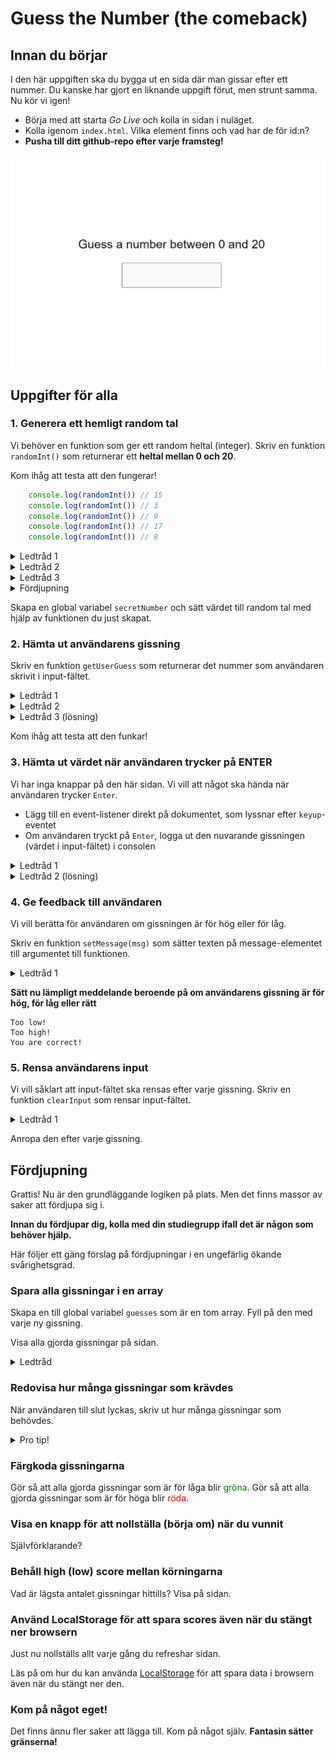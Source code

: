 # Guess the Number (the comeback)

## Innan du börjar
I den här uppgiften ska du bygga ut en sida där man gissar efter ett nummer. Du kanske har gjort en liknande uppgift förut, men strunt samma. Nu kör vi igen!

- Börja med att starta *Go Live* och kolla in sidan i nuläget.
- Kolla igenom `index.html`. Vilka element finns och vad har de för id:n?
- **Pusha till ditt github-repo efter varje framsteg!**

![Screenshot](assets/screenshot.png)

## Uppgifter för alla

### 1. Generera ett hemligt random tal
Vi behöver en funktion som ger ett random heltal (integer).
Skriv en funktion `randomInt()` som returnerar ett **heltal mellan 0 och 20**.

Kom ihåg att testa att den fungerar!
````javascript
    console.log(randomInt()) // 15
    console.log(randomInt()) // 3
    console.log(randomInt()) // 9
    console.log(randomInt()) // 17
    console.log(randomInt()) // 8
````

<details>
<summary>Ledtråd 1</summary>

````javascript
    Math.random()      // Decimaltal mellan 0 och 0.9999999
    Math.random() * 10 // Decimaltal mellan 0 och 9.9999999
````
</details>
<details>
<summary>Ledtråd 2</summary>

````javascript
    Math.floor(8.723) // 8
    Math.floor(4.723) // 4
    Math.floor(0.723) // 0
````
</details>
<details>
<summary>Ledtråd 3</summary>

````javascript
    Math.floor(Math.random() * 10) // Vad ger detta?
````
</details>
<details>
<summary>Fördjupning</summary>

Skriv istället `randomInt(n)` som returnerar ett heltal mellan 0 och **n**.
</details>

Skapa en global variabel `secretNumber` och sätt värdet till random tal med hjälp av funktionen du just skapat.

### 2. Hämta ut användarens gissning
Skriv en funktion `getUserGuess` som returnerar det nummer som användaren skrivit i input-fältet.

<details>
<summary>Ledtråd 1</summary>

Använd `document.getElementById('user-input').value`
</details>
<details>
<summary>Ledtråd 2</summary>

Du behöver använda den inbyggda funktionen `parseInt(x)` för att översätta `string` till `number`.
</details>

<details>
<summary>Ledtråd 3 (lösning)</summary>

````javascript
function getUserGuess() {
    const stringValue = document.getElementById('user-input').value
    return parseInt(stringValue, 10)
}
````
</details>

Kom ihåg att testa att den funkar!

### 3. Hämta ut värdet när användaren trycker på ENTER
Vi har inga knappar på den här sidan. Vi vill att något ska hända när användaren trycker `Enter`.

- Lägg till en event-listener direkt på dokumentet, som lyssnar efter `keyup`-eventet
- Om användaren tryckt på `Enter`, logga ut den nuvarande gissningen (värdet i input-fältet) i consolen

<details>
<summary>Ledtråd 1</summary>

````javascript
    document.addEventListener('keyup', function (event) {
    console.log('You pressed key', event.key)
})
````
</details>
<details>
<summary>Ledtråd 2 (lösning)</summary>

````javascript
    document.addEventListener('keyup', function (event) {
    if (event.key === 'Enter') {
        const guess = getGuess()
        console.log(guess)
    }
})
````
</details>

### 4. Ge feedback till användaren
Vi vill berätta för användaren om gissningen är för hög eller för låg.

Skriv en funktion `setMessage(msg)` som sätter texten på message-elementet till argumentet till funktionen.
<details>
<summary>Ledtråd 1</summary>

````javascript
    document.getElementById('message').innerText = 'foooo'
````
</details>

**Sätt nu lämpligt meddelande beroende på om användarens gissning är för hög, för låg eller rätt**

````
Too low!
Too high!
You are correct!
````

### 5. Rensa användarens input
Vi vill såklart att input-fältet ska rensas efter varje gissning. Skriv en funktion `clearInput` som rensar input-fältet.

<details>
<summary>Ledtråd 1</summary>

````javascript
    document.getElementById('user-input').value = ''
````
</details>

Anropa den efter varje gissning.

## Fördjupning

Grattis! Nu är den grundläggande logiken på plats. Men det finns massor av saker att fördjupa sig i.

**Innan du fördjupar dig, kolla med din studiegrupp ifall det är någon som behöver hjälp.**

Här följer ett gäng förslag på fördjupningar i en ungefärlig ökande svårighetsgrad.

### Spara alla gissningar i en array
Skapa en till global variabel `guesses` som är en tom array. Fyll på den med varje ny gissning.

Visa alla gjorda gissningar på sidan.

<details>
<summary>Ledtråd</summary>

Använd array-metoden `push`

````javascript
    const arr = []
    arr.push(5)
    arr.push(8)
    console.log(arr)
````
</details>

### Redovisa hur många gissningar som krävdes
När användaren till slut lyckas, skriv ut hur många gissningar som behövdes.

<details>
<summary>Pro tip!</summary>

Använd string template literals!
````javascript
    const age = 15
    const myString = `Jag är ${age} år gammal`
````
</details>

### Färgkoda gissningarna
Gör så att alla gjorda gissningar som är för låga blir <span style="color:green">gröna</span>.
Gör så att alla gjorda gissningar som är för höga blir <span style="color:red">röda</span>.

### Visa en knapp för att nollställa (börja om) när du vunnit
Självförklarande?

### Behåll high (low) score mellan körningarna
Vad är lägsta antalet gissningar hittills?
Visa på sidan.

### Använd LocalStorage för att spara scores även när du stängt ner browsern
Just nu nollställs allt varje gång du refreshar sidan.

Läs på om hur du kan använda [LocalStorage](https://blog.logrocket.com/the-complete-guide-to-using-localstorage-in-javascript-apps-ba44edb53a36/) för att spara data i browsern även när du stängt ner den.

### Kom på något eget!
Det finns ännu fler saker att lägga till. Kom på något själv. **Fantasin sätter gränserna!**
